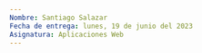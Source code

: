 ```yaml
---
Nombre: Santiago Salazar
Fecha de entrega: lunes, 19 de junio del 2023
Asignatura: Aplicaciones Web 
---
```

#